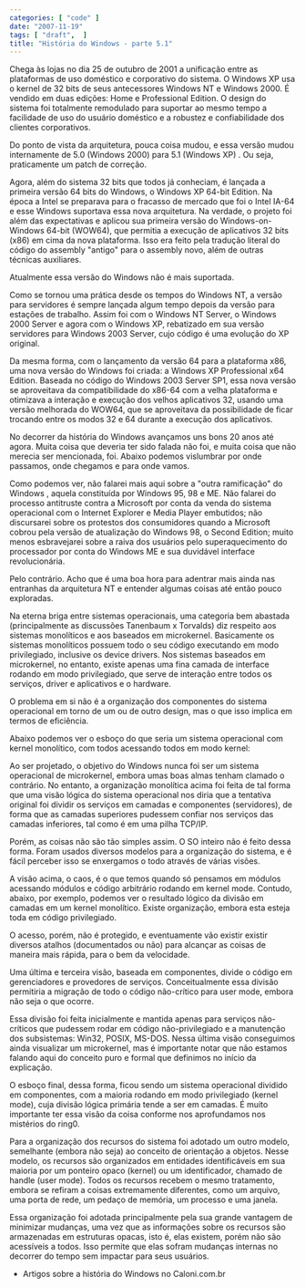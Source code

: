 ```yaml
---
categories: [ "code" ]
date: "2007-11-19"
tags: [ "draft",  ]
title: "História do Windows - parte 5.1"
---
```

Chega às lojas no dia 25 de outubro de 2001 a unificação entre as
plataformas de uso doméstico e corporativo do sistema. O Windows XP usa
o kernel de 32 bits de seus antecessores Windows NT e Windows 2000. É
vendido em duas edições: Home e Professional Edition. O design
do sistema foi totalmente remodulado para suportar ao mesmo tempo a
facilidade de uso do usuário doméstico e a robustez e confiabilidade
dos clientes corporativos.

Do ponto de vista da arquitetura, pouca coisa mudou, e essa versão
mudou internamente de 5.0 (Windows 2000) para 5.1 (Windows XP) . Ou seja,
praticamente um patch de correção.

Agora, além do sistema 32 bits que todos já conheciam, é lançada
a primeira versão 64 bits do Windows, o Windows XP 64-bit Edition. Na
época a Intel se preparava para o fracasso de mercado que foi o Intel
IA-64 e esse Windows suportava essa nova arquitetura. Na verdade,
o projeto foi além das expectativas e aplicou sua primeira versão
do Windows-on-Windows 64-bit (WOW64), que permitia a execução de
aplicativos 32 bits (x86) em cima da nova plataforma. Isso era feito pela
tradução literal do código do assembly "antigo" para o assembly novo,
além de outras técnicas auxiliares.

Atualmente essa versão do Windows não é mais suportada.

Como se tornou uma prática desde os tempos do Windows NT, a versão
para servidores é sempre lançada algum tempo depois da versão para
estações de trabalho. Assim foi com o Windows NT Server, o Windows 2000
Server e agora com o Windows XP, rebatizado em sua versão servidores
para Windows 2003 Server, cujo código é uma evolução do XP original.

Da mesma forma, com o lançamento da versão 64 para a plataforma x86,
uma nova versão do Windows foi criada: a Windows XP Professional x64
Edition. Baseada no código do Windows 2003 Server SP1, essa nova versão
se aproveitava da compatibilidade do x86-64 com a velha plataforma e
otimizava a interação e execução dos velhos aplicativos 32, usando uma
versão melhorada do WOW64, que se aproveitava da possibilidade de ficar
trocando entre os modos 32 e 64 durante a execução dos aplicativos.

No decorrer da história do Windows avançamos uns bons 20 anos até
agora. Muita coisa que deveria ter sido falada não foi, e muita coisa
que não merecia ser mencionada, foi. Abaixo podemos vislumbrar por onde
passamos, onde chegamos e para onde vamos.

Como podemos ver, não falarei mais aqui sobre a "outra ramificação"
do Windows , aquela constituída por Windows 95, 98 e ME. Não falarei
do processo antitruste contra a Microsoft por conta da venda do sistema
operacional com o Internet Explorer e Media Player embutidos; não
discursarei sobre os protestos dos consumidores quando a Microsoft cobrou
pela versão de atualização do Windows 98, o Second Edition; muito
menos esbravejarei sobre a raiva dos usuários pelo superaquecimento
do processador por conta do Windows ME e sua duvidável interface
revolucionária.

Pelo contrário. Acho que é uma boa hora para adentrar mais ainda nas
entranhas da arquitetura NT e entender algumas coisas até então pouco
exploradas.

Na eterna briga entre sistemas operacionais, uma categoria bem abastada
(principalmente as discussões Tanenbaum x Torvalds) diz respeito aos
sistemas monolíticos e aos baseados em microkernel. Basicamente os
sistemas monolíticos possuem todo o seu código executando em modo
privilegiado, inclusive os device drivers. Nos sistemas baseados em
microkernel, no entanto, existe apenas uma fina camada de interface
rodando em modo privilegiado, que serve de interação entre todos os
serviços, driver e aplicativos e o hardware.

O problema em si não é a organização dos componentes do sistema
operacional em torno de um ou de outro design, mas o que isso implica
em termos de eficiência.

Abaixo podemos ver o esboço do que seria um sistema operacional com
kernel monolítico, com todos acessando todos em modo kernel:

Ao ser projetado, o objetivo do Windows nunca foi ser um sistema
operacional de microkernel, embora umas boas almas tenham clamado o
contrário. No entanto, a organização monolítica acima foi feita de
tal forma que uma visão lógica do sistema operacional nos diria que
a tentativa original foi dividir os serviços em camadas e componentes
(servidores), de forma que as camadas superiores pudessem confiar nos
serviços das camadas inferiores, tal como é em uma pilha TCP/IP.

Porém, as coisas não são tão simples assim. O SO inteiro não é
feito dessa forma. Foram usados diversos modelos para a organização
do sistema, e é fácil perceber isso se enxergamos o todo através de
várias visões.

A visão acima, o caos, é o que temos quando só pensamos em módulos
acessando módulos e código arbitrário rodando em kernel mode. Contudo,
abaixo, por exemplo, podemos ver o resultado lógico da divisão em
camadas em um kernel monolítico. Existe organização, embora esta
esteja toda em código privilegiado.

O acesso, porém, não é protegido, e eventuamente vão existir existir
diversos atalhos (documentados ou não) para alcançar as coisas de
maneira mais rápida, para o bem da velocidade.

Uma última e terceira visão, baseada em componentes, divide o código em
gerenciadores e provedores de serviços. Conceitualmente  essa divisão
permitiria a migração de todo o código não-crítico para user mode,
embora não seja o que ocorre.

Essa divisão foi feita inicialmente e mantida apenas para serviços
não-críticos que pudessem rodar em código não-privilegiado e a
manutenção dos subsistemas: Win32, POSIX, MS-DOS. Nessa última visão
conseguimos ainda visualizar um microkernel, mas é importante notar
que não estamos falando aqui do conceito puro e formal que definimos
no início da explicação.

O esboço final, dessa forma, ficou sendo um sistema operacional
dividido em componentes, com a maioria rodando em modo privilegiado
(kernel mode), cuja divisão lógica primária tende a ser em camadas. É
muito importante ter essa visão da coisa conforme nos aprofundamos nos
mistérios do ring0.

Para a organização dos recursos do sistema foi adotado um outro modelo,
semelhante (embora não seja) ao conceito de orientação a objetos. Nesse
modelo, os recursos são organizados em entidades identificáveis em
sua maioria por um ponteiro opaco (kernel) ou um identificador, chamado
de handle (user mode). Todos os recursos recebem o mesmo tratamento,
embora se refiram a coisas extremamente diferentes, como um arquivo,
uma porta de rede, um pedaço de memória, um processo e uma janela.

Essa organização foi adotada principalmente pela sua grande vantagem
de minimizar mudanças, uma vez que as informações sobre os recursos
são armazenadas em estruturas opacas, isto é, elas existem, porém
não são acessíveis a todos. Isso permite que elas sofram mudanças
internas no decorrer do tempo sem impactar para seus usuários.

	
  * Artigos sobre a história do Windows no Caloni.com.br

